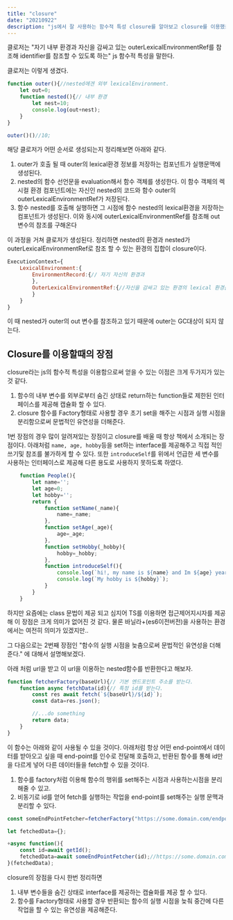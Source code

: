 ```yaml
---
title: "closure"
date: "20210922"
description: "js에서 잘 사용하는 함수적 특성 closure를 알아보고 closure를 이용했을 때의 장점을 알아보자."
---
```


클로저는 "자기 내부 환경과 자신을 감싸고 있는 outerLexicalEnvironmentRef를 참조해 identifier를 참조할 수 있도록 하는" js 함수적 특성을 말한다.

클로저는 이렇게 생겼다.
```js
function outer(){//nested에겐 외부 lexicalEnvironment. 
    let out=0;
    function nested(){// 내부 환경
        let nest=10;
        console.log(out+nest);
    }
}

outer()()//10;
```

해당 클로저가 어떤 순서로 생성되는지 정리해보면 아래와 같다. 

1. outer가 호출 될 때 outer의 lexical환경 정보를 저장하는 컴포넌트가 실행문맥에 생성된다.
2. nested의 함수 선언문을 evaluation해서 함수 객체를 생성한다. 이 함수 객체의 렉시컬 환경 컴포넌트에는 자신인 nested의 코드와 함수 outer의 outerLexicalEnvironmentRef가 저장된다.
3. 함수 nested를 호출해 실행하면 그 시점에 함수 nested의 lexical환경을 저장하는 컴포넌트가 생성된다. 이와 동시에 outerLexicalEnvironmentRef를 참조해 out 변수의 참조를 구해온다

이 과정을 거쳐 클로저가 생성된다.
정리하면 nested의 환경과 nested가 outerLexicalEnvironmentRef로 참조 할 수 있는 환경의 집합이 closure이다.

```js
ExecutionContext={
    LexicalEnvironment:{
        EnvironmentRecord:{// 자기 자신의 환경과
        },
        OuterLexicalEnvironmentRef:{//자신을 감싸고 있는 환경의 lexical 환경을 chain처럼 참조할 수 있는 것이 closure
        }
    }
}

```

이 때 nested가 outer의 out 변수를 참조하고 있기 때문에 outer는 GC대상이 되지 않는다. 

## Closure를 이용할때의 장점 

closure라는 js의 함수적 특성을 이용함으로써 얻을 수 있는 이점은 크게 두가지가 있는 것 같다. 

1. 함수의 내부 변수를 외부로부터 숨긴 상태로 return하는 function들로 제한된 인터페이스를 제공해 캡슐화 할 수 있다.
2. closure 함수를 Factory형태로 사용할 경우 초기 set을 해주는 시점과 실행 시점을 분리함으로써 문법적인 유연성을 더해준다. 

1번 장점의 경우 많이 알려져있는 장점이고 closure를 배울 때 항상 책에서 소개되는 장점이다. 아래처럼
```name, age, hobby```등을 set하는 interface를 제공해주고 직접 적인 쓰기및 참조를 불가하게 할 수 있다. 
또한 ```introduceSelf```를 위에서 언급한 세 변수를 사용하는 인터페이스로 제공해 다른 용도로 사용하지 못하도록 하였다.

```js
    function People(){
        let name='';
        let age=0;
        let hobby='';
        return {
            function setName(_name){
                name=_name;
            },
            function setAge(_age){
                age=_age;
            },
            function setHobby(_hobby){
                hobby=_hobby;
            },
            function introduceSelf(){
                console.log(`hi!, my name is ${name} and Im ${age} years old.`);
                console.log(`My hobby is ${hobby}`);
            }
        }
    }
```

하지만 요즘에는 class 문법이 제공 되고 심지어 TS를 이용하면 접근제어지시자를 제공해 이 장점은 크게 의미가 없어진 것 같다. 
물론 바닐라+(es6이전버전)을 사용하는 환경에서는 여전히 의미가 있겠지만..

그 다음으로는 2번째 장점인 "함수의 실행 시점을 늦춤으로써 문법적인 유연성을 더해준다." 에 대해서 설명해보겠다.

아래 처럼 url을 받고 이 url을 이용하는 nested함수를 반환한다고 해보자. 



```js
function fetcherFactory(baseUrl){// 기본 엔드포인트 주소를 받는다.
    function async fetchData(id){// 특정 id를 받는다.
        const res await fetch(`${baseUrl}/${id}`);
        const data=res.json();

        //...do something
        return data;
    }
}
```
이 함수는 아래와 같이 사용될 수 있을 것이다.
아래처럼 항상 어떤 end-point에서 데이터를 받아오고 싶을 때 end-point를 인수로 전달해 호출하고, 반환된 함수를 통해 id만을 다르게 넣어 다른 데이터들을 fetch할 수 있을 것이다. 

1. 함수를 factory처럼 이용해 함수의 행위를 set해주는 시점과 사용하는시점을 분리해줄 수 있고. 
2. 비동기로 id를 얻어 fetch를 실행하는 작업을 end-point를 set해주는 실행 문맥과 분리할 수 있다.


```js
const someEndPointFetcher=fetcherFactory("https://some.domain.com/endpoint");

let fetchedData={};

+async function(){
    const id=await getId();
    fetchedData=await someEndPointFetcher(id);//https://some.domain.com/endpoint/id 에서 fetch
}(fetchedData);
```

closure의 장점을 다시 한번 정리하면
1. 내부 변수들을 숨긴 상태로 interface를 제공하는 캡슐화를 제공 할 수 있다. 
2. 함수를 Factory형태로 사용할 경우 반환되는 함수의 실행 시점을 늦춰 중간에 다른 작업을 할 수 있는 유연성을 제공해준다.